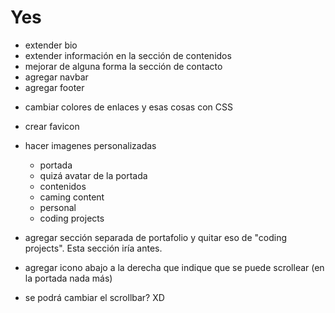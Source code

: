 
# Yes

<!-- * redondear bordes de los divs dentro de los containers -->
<!-- * poner titulo en todas las secciones -->
* extender bio
* extender información en la sección de contenidos
* mejorar de alguna forma la sección de contacto
* agregar navbar
* agregar footer
<!-- * resolver bug de que el viewport al menos debería ser el tamaño de los componentes internos [HARDCODEADO] -->
* cambiar colores de enlaces y esas cosas con CSS
* crear favicon
* hacer imagenes personalizadas
  * portada
  * quizá avatar de la portada
  * contenidos
  * caming content
  * personal
  * coding projects

* agregar sección separada de portafolio y quitar eso de "coding projects". Esta sección iría antes.
* agregar icono abajo a la derecha que indique que se puede scrollear (en la portada nada más)
* se podrá cambiar el scrollbar? XD
